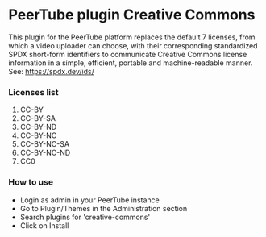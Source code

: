# PeerTube plugin Creative Commons

This plugin for the PeerTube platform replaces the default 7 licenses, from which a video uploader can choose, with their corresponding standardized SPDX short-form identifiers to communicate Creative Commons license information in a simple, efficient, portable and machine-readable manner. See: https://spdx.dev/ids/

### Licenses list

1. CC-BY
2. CC-BY-SA
3. CC-BY-ND
4. CC-BY-NC
5. CC-BY-NC-SA
6. CC-BY-NC-ND
7. CC0

### How to use

* Login as admin in your PeerTube instance
* Go to Plugin/Themes in the Administration section
* Search plugins for 'creative-commons'
* Click on Install
